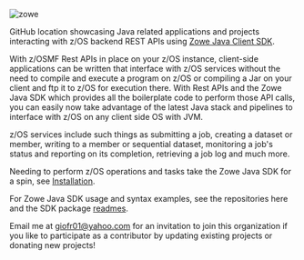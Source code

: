 ![zowe](https://github.com/Zowe-Java-SDK/.github/assets/7764341/11225394-213e-4ee3-a5f4-47dd567b1d87)
 
GitHub location showcasing Java related applications and projects interacting with z/OS backend REST APIs using [Zowe Java Client SDK](https://github.com/zowe/zowe-client-java-sdk).   

With z/OSMF Rest APIs in place on your z/OS instance, client-side applications can be written that interface with z/OS services without the need to compile and execute a program on z/OS or compiling a Jar on your client and ftp it to z/OS for execution there. With Rest APIs and the Zowe Java SDK which provides all the boilerplate code to perform those API calls, you can easily now take advantage of the latest Java stack and pipelines to interface with z/OS on any client side OS with JVM.   
  
z/OS services include such things as submitting a job, creating a dataset or member, writing to a member or sequential dataset, monitoring a job's status and reporting on its completion, retrieving a job log and much more.  
  
Needing to perform z/OS operations and tasks take the Zowe Java SDK for a spin, see 
[Installation](https://github.com/zowe/zowe-client-java-sdk/edit/main/README.md#install-java-sdk-from-an-online-registry).

For Zowe Java SDK usage and syntax examples, see the repositories here and the SDK package [readmes](https://github.com/zowe/zowe-client-java-sdk/edit/main/README.md#examples).  

Email me at giofr01@yahoo.com for an invitation to join this organization if you like to participate as a contributor by updating existing projects or donating new projects!  
